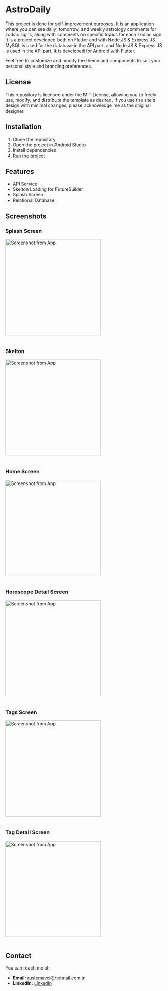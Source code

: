 # AstroDaily

This project is done for self-improvement purposes. It is an application where you can see daily, tomorrow, and weekly astrology comments for zodiac signs, along with comments on specific topics for each zodiac sign. It is a project developed both on Flutter and with Node.JS & Express.JS. MySQL is used for the database in the API part, and Node.JS & Express.JS is used in the API part. It is developed for Android with Flutter.

Feel free to customize and modify the theme and components to suit your personal style and branding preferences.

## License

This repository is licensed under the MIT License, allowing you to freely use, modify, and distribute the template as desired. If you use the site's design with minimal changes, please acknowledge me as the original designer.

## Installation
1. Clone the repository
2. Open the project in Android Studio
3. Install dependencies
4. Run the project

## Features
- API Service
- Skelton Loading for FutureBuilder
- Splash Screen
- Relational Database

## Screenshots

### Splash Screen
<img src="/screenshots/SplashScreen.png" alt="Screenshot from App" width="300" />
<br><br>

### Skelton
<img src="/screenshots/Skelton.png" alt="Screenshot from App" width="300" />
<br><br>

### Home Screen
<img src="/screenshots/HomeScreen.png" alt="Screenshot from App" width="300" />
<br><br>

### Horoscope Detail Screen
<img src="/screenshots/HoroscopeDetailScreen.png" alt="Screenshot from App" width="300" />
<br><br>

### Tags Screen
<img src="/screenshots/TagsScreen.png" alt="Screenshot from App" width="300" />
<br><br>

### Tag Detail Screen
<img src="/screenshots/TagDetailScreen.png" alt="Screenshot from App" width="300" />
<br><br>

## Contact

You can reach me at:

- **Email:** [rustemavci@hotmail.com.tr](mailto:rustemavci@hotmail.com.tr)
- **LinkedIn:** [LinkedIn](https://www.linkedin.com/in/rüstem-avcı)
